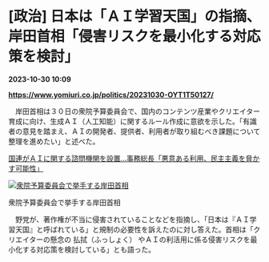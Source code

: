 # [政治] 日本は「ＡＩ学習天国」の指摘、岸田首相「侵害リスクを最小化する対応策を検討」

**2023-10-30 10:09**

**https://www.yomiuri.co.jp/politics/20231030-OYT1T50127/**

　岸田首相は３０日の衆院予算委員会で、国内のコンテンツ産業やクリエイター育成に向け、生成ＡＩ（人工知能）に関するルール作成に意欲を示した。「有識者の意見を踏まえ、ＡＩの開発者、提供者、利用者が取り組むべき課題について整理を進めたい」と述べた。

[国連がＡＩに関する諮問機関を設置…事務総長「悪意ある利用、民主主義を脅かす可能性」](https://www.yomiuri.co.jp/world/20231027-OYT1T50223/)

[![衆院予算委員会で挙手する岸田首相](https://www.yomiuri.co.jp/media/2023/10/20231030-OYT1I50084-1.jpg)](https://www.yomiuri.co.jp/pluralphoto/20231030-OYT1I50084/)

衆院予算委員会で挙手する岸田首相

　野党が、著作権が不当に侵害されていることなどを指摘し、「日本は『ＡＩ学習天国』と呼ばれている」と規制の必要性を訴えたのに対し答えた。首相は「クリエイターの懸念の 払拭（ふっしょく） やＡＩの利活用に係る侵害リスクを最小化する対応策を検討している」とも語った。